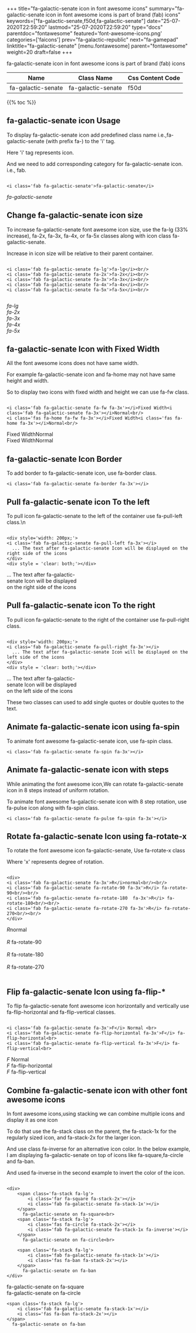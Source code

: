 +++
title="fa-galactic-senate icon in font awesome icons"
summary="fa-galactic-senate icon in font awesome icons is part of brand (fab) icons"
keywords=["fa-galactic-senate,f50d,fa-galactic-senate"]
date="25-07-2020T22:59:20"
lastmod="25-07-2020T22:59:20"
type="docs"
parentdoc="fontawesome"
featured='font-awesome-icons.png'
categories=['faicons']
prev="fa-galactic-republic"
next="fa-gamepad"
linktitle="fa-galactic-senate"
[menu.fontawesome]
parent="fontawesome"
weight=20
draft=false
+++


fa-galactic-senate icon in font awesome icons is part of brand (fab) icons

<div class='table-responsive'><table class='table'><thead><tr><th>Name</th><th>Class Name</th><th>Css Content Code</th></tr></thead><tbody><tr><td>fa-galactic-senate</td><td>fa-galactic-senate</td><td>f50d</td></tr></tbody></table></div>


{{% toc %}}


## fa-galactic-senate icon Usage

To display fa-galactic-senate icon add predefined class name i.e.,fa-galactic-senate (with prefix fa-) to the 'i' tag.

Here 'i' tag represents icon.

And we need to add corresponding category for fa-galactic-senate icon. i.e., fab.


```

<i class='fab fa-galactic-senate'>fa-galactic-senate</i>
```

<i class='fab fa-galactic-senate'>fa-galactic-senate</i>




## Change fa-galactic-senate icon size
To increase fa-galactic-senate font awesome icon size, use the fa-lg (33% increase), fa-2x, fa-3x, fa-4x, or fa-5x classes along with icon class fa-galactic-senate.

Increase in icon size will be relative to their parent container. 

```

<i class='fab fa-galactic-senate fa-lg'>fa-lg</i><br/>
<i class='fab fa-galactic-senate fa-2x'>fa-2x</i><br/>
<i class='fab fa-galactic-senate fa-3x'>fa-3x</i><br/>
<i class='fab fa-galactic-senate fa-4x'>fa-4x</i><br/>
<i class='fab fa-galactic-senate fa-5x'>fa-5x</i><br/>
            
```

<i class='fab fa-galactic-senate fa-lg'>fa-lg</i><br/>
<i class='fab fa-galactic-senate fa-2x'>fa-2x</i><br/>
<i class='fab fa-galactic-senate fa-3x'>fa-3x</i><br/>
<i class='fab fa-galactic-senate fa-4x'>fa-4x</i><br/>
<i class='fab fa-galactic-senate fa-5x'>fa-5x</i><br/>
            



## fa-galactic-senate Icon with Fixed Width 

All the font awesome icons does not have same width.

For example fa-galactic-senate icon and fa-home may not have same height and width.

So to display two icons with fixed width and height we can use fa-fw class.


```

<i class='fab fa-galactic-senate fa-fw fa-3x'></i>Fixed Width<i class='fab fa-galactic-senate fa-3x'></i>Normal<br/>
<i class='fas fa-home fa-fw fa-3x'></i>Fixed Width<i class='fas fa-home fa-3x'></i>Normal<br/>
```

<i class='fab fa-galactic-senate fa-fw fa-3x'></i>Fixed Width<i class='fab fa-galactic-senate fa-3x'></i>Normal<br/>
<i class='fas fa-home fa-fw fa-3x'></i>Fixed Width<i class='fas fa-home fa-3x'></i>Normal<br/>



## fa-galactic-senate Icon Border 

To add border to fa-galactic-senate icon, use fa-border class.


```
<i class='fab fa-galactic-senate fa-border fa-3x'></i>

```
<i class='fab fa-galactic-senate fa-border fa-3x'></i>





## Pull fa-galactic-senate icon To the left

To pull icon fa-galactic-senate to the left of the container use fa-pull-left class.\n

```

<div style='width: 200px;'>
<i class='fab fa-galactic-senate fa-pull-left fa-3x'></i>
  ... The text after fa-galactic-senate Icon will be displayed on the right side of the icons
</div>
<div style = 'clear: both;'></div>
```

<div style='width: 200px;'>
<i class='fab fa-galactic-senate fa-pull-left fa-3x'></i>
  ... The text after fa-galactic-senate Icon will be displayed on the right side of the icons
</div>
<div style = 'clear: both;'></div>




## Pull fa-galactic-senate icon To the right
To pull icon fa-galactic-senate to the right of the container use fa-pull-right class.

```

<div style='width: 200px;'>
<i class='fab fa-galactic-senate fa-pull-right fa-3x'></i>
  ... The text after fa-galactic-senate Icon will be displayed on the left side of the icons
</div>
<div style = 'clear: both;'></div>
```

<div style='width: 200px;'>
<i class='fab fa-galactic-senate fa-pull-right fa-3x'></i>
  ... The text after fa-galactic-senate Icon will be displayed on the left side of the icons
</div>
<div style = 'clear: both;'></div>

These two classes can used to add single quotes or double quotes to the text.


## Animate fa-galactic-senate icon using fa-spin
To animate font awesome fa-galactic-senate icon, use fa-spin class.

```
<i class='fab fa-galactic-senate fa-spin fa-3x'></i>
```
<i class='fab fa-galactic-senate fa-spin fa-3x'></i>




## Animate fa-galactic-senate icon with steps
While animating the font awesome icon,We can rotate fa-galactic-senate icon in 8 steps instead of uniform rotation.

To animate font awesome fa-galactic-senate icon with 8 step rotation, use fa-pulse icon along with fa-spin class.


```
<i class='fab fa-galactic-senate fa-pulse fa-spin fa-3x'></i>

```
<i class='fab fa-galactic-senate fa-pulse fa-spin fa-3x'></i>





## Rotate fa-galactic-senate Icon using fa-rotate-x
To rotate the font awesome icon fa-galactic-senate, Use fa-rotate-x class

Where 'x' represents degree of rotation.


```

<div>
<i class='fab fa-galactic-senate fa-3x'>R</i>normal<br/><br/>
<i class='fab fa-galactic-senate fa-rotate-90 fa-3x'>R</i> fa-rotate-90<br/><br/> 
<i class='fab fa-galactic-senate fa-rotate-180  fa-3x'>R</i> fa-rotate-180<br/><br/> 
<i class='fab fa-galactic-senate fa-rotate-270 fa-3x'>R</i> fa-rotate-270<br/><br/>
</div>
```

<div>
<i class='fab fa-galactic-senate fa-3x'>R</i>normal<br/><br/>
<i class='fab fa-galactic-senate fa-rotate-90 fa-3x'>R</i> fa-rotate-90<br/><br/> 
<i class='fab fa-galactic-senate fa-rotate-180  fa-3x'>R</i> fa-rotate-180<br/><br/> 
<i class='fab fa-galactic-senate fa-rotate-270 fa-3x'>R</i> fa-rotate-270<br/><br/>
</div>




## Flip fa-galactic-senate Icon using fa-flip-*
To flip fa-galactic-senate font awesome icon horizontally and vertically use fa-flip-horizontal and fa-flip-vertical classes. 

```

<i class='fab fa-galactic-senate fa-3x'>F</i> Normal <br>
<i class='fab fa-galactic-senate fa-flip-horizontal fa-3x'>F</i> fa-flip-horizontal<br>
<i class='fab fa-galactic-senate fa-flip-vertical fa-3x'>F</i> fa-flip-vertical<br>
```

<i class='fab fa-galactic-senate fa-3x'>F</i> Normal <br>
<i class='fab fa-galactic-senate fa-flip-horizontal fa-3x'>F</i> fa-flip-horizontal<br>
<i class='fab fa-galactic-senate fa-flip-vertical fa-3x'>F</i> fa-flip-vertical<br>




## Combine fa-galactic-senate icon with other font awesome icons
In font awesome icons,using stacking we can combine multiple icons and display it as one icon 

To do that use the fa-stack class on the parent, the fa-stack-1x for the regularly sized icon, and fa-stack-2x for the larger icon.

And use class fa-inverse for an alternative icon color. 
In the below example, I am displaying fa-galactic-senate on top of icons like fa-square,fa-circle and fa-ban.

And used fa-inverse in the second example to invert the color of the icon.

```

<div>
    <span class='fa-stack fa-lg'>
        <i class='far fa-square fa-stack-2x'></i>
        <i class='fab fa-galactic-senate fa-stack-1x'></i>
    </span>
      fa-galactic-senate on fa-square<br>
    <span class='fa-stack fa-lg'>
        <i class='fas fa-circle fa-stack-2x'></i>
        <i class='fab fa-galactic-senate fa-stack-1x fa-inverse'></i>
    </span>
      fa-galactic-senate on fa-circle<br>

    <span class='fa-stack fa-lg'>
        <i class='fab fa-galactic-senate fa-stack-1x'></i>
        <i class='fas fa-ban fa-stack-2x'></i>
    </span>
      fa-galactic-senate on fa-ban
</div>
```

<div>
    <span class='fa-stack fa-lg'>
        <i class='far fa-square fa-stack-2x'></i>
        <i class='fab fa-galactic-senate fa-stack-1x'></i>
    </span>
      fa-galactic-senate on fa-square<br>
    <span class='fa-stack fa-lg'>
        <i class='fas fa-circle fa-stack-2x'></i>
        <i class='fab fa-galactic-senate fa-stack-1x fa-inverse'></i>
    </span>
      fa-galactic-senate on fa-circle<br>

    <span class='fa-stack fa-lg'>
        <i class='fab fa-galactic-senate fa-stack-1x'></i>
        <i class='fas fa-ban fa-stack-2x'></i>
    </span>
      fa-galactic-senate on fa-ban
</div>






